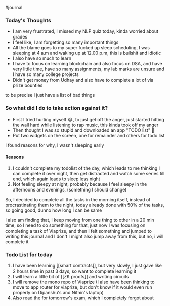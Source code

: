 #journal
### Today's Thoughts

- I am very frustrated, I missed my NLP quiz today, kinda worried about grades
- I feel like, I am forgetting so many important things
- All the blame goes to my super fucked up sleep scheduling, I was sleeping at 4 a.m and waking up at 12.00 p.m, this is bullshit and idiotic
- I also have so much to learn
- I have to focus on learning blockchain and also focus on DSA, and have very little time, have so many assignments, my lab marks are unsure and I have so many college projects
- Didn't get money from Udhay and also have to complete a lot of via prize bounties

to be precise I just have a list of bad things

### So what did I do to take action against it?

- First I tried hurting myself 😂, to just get off the anger, just started hitting the wall hard while listening to rap music, this kinda took off my anger
- Then thought I was so stupid and downloaded an app "TODO list" 🫣 
- Put two widgets on the screen, one for remainder and others for todo list

 I found reasons for why, I wasn't sleeping early
#### Reasons
1. I couldn't complete my todolist of the day, which leads to me thinking I can complete it over night, then get distracted and watch some series till end, which again leads to sleep less night
2. Not feeling sleepy at night, probably because I feel sleepy in the afternoons and evenings, (something I should change)

So, I decided to complete all the tasks in the morning itself, instead of procrastinating them to the night, today already done with 50% of the tasks, so going good, dunno how long I can be same

I also am finding that, I keep moving from one thing to other in a 20 min time, so I need to do something for that, just now I was focusing on completing a task of Viaprize, and then I felt something and jumped to writing this journal and I don't I might also jump away from this, but no, i will complete it 

### Todo List for today

1. I have been learning [[smart contracts]], but very slowly,  I just gave like 2 hours time in past 3 days, so want to complete learning it 
2. I will learn a little bit of [[ZK proofs]] and writing circuits
3. I will remove the mono repo of Viaprize (I also have been thinking to move to app router for viaprize, but don't know if it would even run properly on Dipanshu's and Nithin's laptop)
4. Also read the for tomorrow's exam, which I completely forgot about

